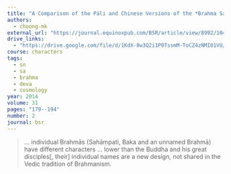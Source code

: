 ```yaml
---
title: "A Comparison of the Pāli and Chinese Versions of the *Brahma Saṃyutta*, a Collection of Early Buddhist Discourses on Brahmās, the Exalted Gods"
authors:
  - choong-mk
external_url: "https://journal.equinoxpub.com/BSR/article/view/8992/10465/11724"
drive_links:
  - "https://drive.google.com/file/d/1KdX-8w3Q2i1POTssmM-ToCZ4zNMI01VU/view?usp=drivesdk"
course: characters
tags:
  - sn
  - sa
  - brahma
  - deva
  - cosmology
year: 2014
volume: 31
pages: "179--194"
number: 2
journal: bsr
---
```


> … individual Brahmās (Sahāṃpati, Baka and an unnamed Brahmā) have different characters ... lower than the Buddha and his great disciples[, their] individual names are a new design, not shared in the Vedic tradition of Brahmanism.
